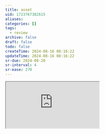 ```yaml
---
title: asset
uid: 1723767382615
aliases:
categories: []
tags:
  - review
archive: false
draft: false
todo: false
createTime: 2024-08-16 08:16:22
updateTime: 2024-08-16 08:16:22
sr-due: 2024-08-20
sr-interval: 4
sr-ease: 270
---
```


<iframe
  class="iframe_full"
  src="https://dict.youdao.com/result?word=asset&lang=en"
>
</iframe>
